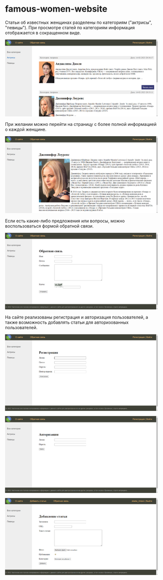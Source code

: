 # famous-women-website
Статьи об известных женщинах разделены по категориям ("актрисы", "певицы"). При просмотре статей по категориям информация отображается в сокращенном виде. 

![](screenshots/categories.png)

При желании можно перейти на страницу с более полной информацией о каждой женщине. 

![](screenshots/post.png)

Если есть какие-либо предложения или вопросы, можно воспользоваться формой обратной связи. 

![](screenshots/feedback.png)

На сайте реализованы регистрация и авторизация пользователей, а также возможность добавлять статьи для авторизованных пользователей.

![](screenshots/registration.png)

![](screenshots/authorization.png)

![](screenshots/adding_post.png)
